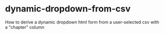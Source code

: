 # dynamic-dropdown-from-csv
How to derive a dynamic dropdown html form from a user-selected csv with a "chapter" column
